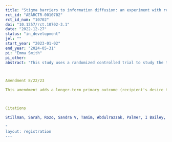 ```yaml
---
title: "Stigma barriers to information diffusion: an experiment with refugee mental health care-seeking"
rct_id: "AEARCTR-0010702"
rct_id_num: "10702"
doi: "10.1257/rct.10702-3.1"
date: "2022-12-27"
status: "in_development"
jel: ""
start_year: "2023-01-02"
end_year: "2024-05-31"
pi: "Emma Smith"
pi_other:
abstract: "This study uses a randomized controlled trial to study the take-up of mental health services in the context of a "sender" who has private information about an available mental health service, and a "recipient" who may be in need and with whom the sender may share the information. The study is conducted with a sample of Syrian refugees living in Jordan. In this setting there is a large mental health burden, with roughly 50% of the adult population having symptoms aligned with clinical depression (Stillman et al. 2022). Senders are invited to share with their friends mental health awareness information advertising a free counseling helpline. The sender's choice to share is observed by the researcher, as is the recipient's decision of whether to take-up the helpline. I consider first what constrains sharing of information, and second how message recipients are impacted, both in their probability of using the helpline as well as their perceptions about their own fit for the service relative to the reputational costs of using it. 

Amendment 8/22/23
This amendment adds a longer-term primary outcome (recipient's desire to be contacted directly by the helpline), and adds a follow-on randomized intervention (when the recipient is directly contacted by the helpline).

Citations
Stillman, Sarah, Rozo, Sandra V, Tamim, Abdulrazzak, Palmer, I Bailey, Smith, Emma and Miguel, Edward, (2022), The Syrian refugee life study: first glance, Oxford Review of Economic Policy, 38, issue 3, p. 625-653.
"
layout: registration
---
```


